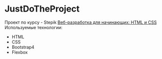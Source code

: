 # JustDoTheProject
Проект по курсу  -  Stepik <a href="https://stepik.org/course/38218/syllabus">Веб-разработка для начинающих: HTML и CSS</a>
<br>
Используемые технологии:
<ul>
  <li>HTML</li>
  <li>CSS</li>
  <li>Bootstrap4</li>
  <li>Flexbox</li>
</ul>
